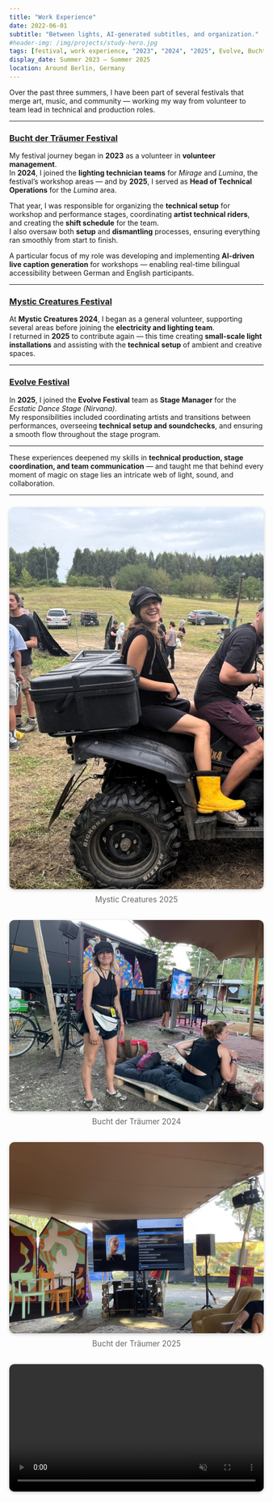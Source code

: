 ```yaml
---
title: "Work Experience"
date: 2022-06-01
subtitle: "Between lights, AI-generated subtitles, and organization."
#header-img: /img/projects/study-hero.jpg
tags: [festival, work experience, "2023", "2024", "2025", Evolve, Bucht der Träumer, Mystic Creatures]
display_date: Summer 2023 – Summer 2025
location: Around Berlin, Germany
---
```


Over the past three summers, I have been part of several festivals that merge art, music, and community — working my way from volunteer to team lead in technical and production roles.  

---

### [Bucht der Träumer Festival](https://www.bucht-der-traeumer.de/)
My festival journey began in **2023** as a volunteer in **volunteer management**.  
In **2024**, I joined the **lighting technician teams** for *Mirage* and *Lumina*, the festival’s workshop areas — and by **2025**, I served as **Head of Technical Operations** for the *Lumina* area.  

That year, I was responsible for organizing the **technical setup** for workshop and performance stages, coordinating **artist technical riders**, and creating the **shift schedule** for the team.  
I also oversaw both **setup** and **dismantling** processes, ensuring everything ran smoothly from start to finish.  

A particular focus of my role was developing and implementing **AI-driven live caption generation** for workshops — enabling real-time bilingual accessibility between German and English participants.  

---

###  [Mystic Creatures Festival](https://mysticcreaturesfestival.com/)
At **Mystic Creatures 2024**, I began as a general volunteer, supporting several areas before joining the **electricity and lighting team**.  
I returned in **2025** to contribute again — this time creating **small-scale light installations** and assisting with the **technical setup** of ambient and creative spaces.  

---

### [Evolve Festival](https://www.evolve-festival.com/de/)
In **2025**, I joined the **Evolve Festival** team as **Stage Manager** for the *Ecstatic Dance Stage (Nirvana)*.  
My responsibilities included coordinating artists and transitions between performances, overseeing **technical setup and soundchecks**, and ensuring a smooth flow throughout the stage program.  

---

These experiences deepened my skills in **technical production, stage coordination, and team communication** — and taught me that behind every moment of magic on stage lies an intricate web of light, sound, and collaboration.  



---

<div style="display: flex; flex-wrap: wrap; gap: 1rem; justify-content: center; margin-top: 1.5rem;">

  <!-- Mystic Creatures 2025 -->
  <div style="flex: 1 1 300px; text-align: center;">
    <img src="/img/in-post/festivals/mystic_quad_cropped.jpg" alt="Mystic Creatures 2025" style="width:100%; border-radius:10px; box-shadow:0 2px 6px rgba(0,0,0,0.2);">
    <p style="margin-top:0.5rem; font-size:0.95rem; color:#666;">Mystic Creatures 2025</p>
  </div>

  <!-- Bucht der Träumer 2024 -->
  <div style="flex: 1 1 300px; text-align: center;">
    <img src="/img/in-post/festivals/bucht_technik_fox.jpg" alt="Bucht der Träumer 2024" style="width:100%; border-radius:10px; box-shadow:0 2px 6px rgba(0,0,0,0.2);">
    <p style="margin-top:0.5rem; font-size:0.95rem; color:#666;">Bucht der Träumer 2024</p>
  </div>

  <!-- Bucht der Träumer 2025 (photo) -->
  <div style="flex: 1 1 300px; text-align: center;">
    <img src="/img/in-post/festivals/bucht_technik_25.jpg" alt="Bucht der Träumer 2025" style="width:100%; border-radius:10px; box-shadow:0 2px 6px rgba(0,0,0,0.2);">
    <p style="margin-top:0.5rem; font-size:0.95rem; color:#666;">Bucht der Träumer 2025</p>
  </div>

  <!-- Bucht der Träumer 2025 (video) -->
  <div style="flex: 1 1 600px; text-align: center;">
    <video autoplay muted loop playsinline style="width:100%; border-radius:10px; box-shadow:0 2px 6px rgba(0,0,0,0.2);">
    <source src="/img/in-post/festivals/bucht_technik_25.mp4" type="video/mp4">
    Your browser does not support the video tag.
    </video>
  </div>

</div>
